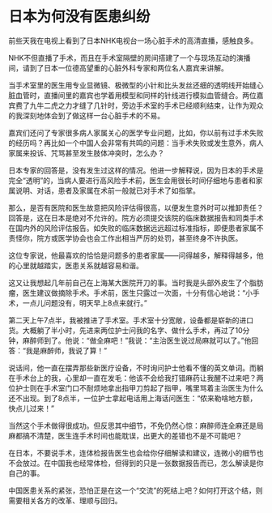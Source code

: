 # 日本为何没有医患纠纷

前些天我在电视上看到了日本NHK电视台一场心脏手术的高清直播，感触良多。

NHK不但直播了手术，而且在手术室隔壁的房间搭建了一个与现场互动的演播间，请到了日本一位德高望重的心脏外科专家和两位名人嘉宾来讲解。

当手术室里的医生用专业显微镜、极微型的小针和比头发丝还细的透明线开始缝心脏血管时，直播间里的嘉宾也学着用模型和同样的针线进行模拟血管缝合。两位嘉宾费了九牛二虎之力才缝了几针时，旁边手术室的手术已经顺利结束，让作为观众的我深刻地体会到了做这样一台心脏手术的不易。

嘉宾们还问了专家很多病人家属关心的医学专业问题，比如，你以前有过手术失败的经历吗？再比如一个中国人会非常有共鸣的问题：当手术失败或发生意外，病人家属来投诉、咒骂甚至发生肢体冲突时，怎么办？

日本专家的回答是，没有发生过这样的情况。他进一步解释说，因为日本的手术是完全“透明”的，当病人要进行高风险手术前，医生会用很长时间仔细地与患者和家属说明、对话，患者及家属在术前一般就已对手术了如指掌。

那么，是否有医院和医生故意把风险评估得很高，以便发生意外时可以推卸责任？回答是，这在日本是绝对不允许的。院方必须提交该院的临床数据报告和同类手术在国内外的风险评估报告。如失败的临床数据远远超过标准指标，即便患者家属不责怪你，院方或医学协会也会工作出相当严厉的处罚，甚至终身不许执医。

这位专家说，他最喜欢的恰恰是问题多的患者家属——问得越多，解释得越多，他的心里就越踏实，医患关系就越容易和谐。

这又让我想起几年前自己在上海某大医院开刀的事。当时我是头部外皮生了个脂肪瘤，医生建议做摘除手术。手术前，医生只露过一次面，十分有信心地说：“小手术，一点儿问题没有，明天早上8点来就行。”

第二天上午7点半，我被推进了手术室。手术室十分宽敞，设备都是崭新的进口货。大概躺了半小时，先进来两位护士问我的名字、做什么手术，再过了10分钟，麻醉师到了。他说：“做全麻吧！”我说：“主治医生说过局麻就可以了。”他回答：“我是麻醉师，我说了算！”

说话间，他一直在摆弄那些新医疗设备，不时询问护士他看不懂的英文单词。而躺在手术台上的我，心里却一直在发毛：他该不会给我打错麻药让我醒不过来吧？两位护士则在手术室门口不耐烦地拿出指甲刀剪起了指甲，嘴里骂着主治医生为什么还不出现。到了8点半，一位护士拿起电话用上海话问医生：“侬来勒啥地方额，快点儿过来！”

当然这个手术做得很成功。但反思其中细节，不免仍然心惊：麻醉师连全麻还是局麻都搞不清楚，医生连手术时间也能耽误，出更大的差错也不是不可能吧？

在日本，不要说手术，连体检报告医生也会给你仔细解读和建议，连微小的细节也不会放过。在中国我也经常体检，但得到的只是一张数据报告而已，怎么解读是你自己的事。

中国医患关系的紧张，恐怕正是在这一个“交流”的死结上吧？如何打开这个结，则需要相关各方的改革、理顺与回归。